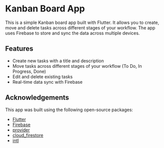 # Kanban Board App
This is a simple Kanban board app built with Flutter. It allows you to create, move and delete tasks across different stages of your workflow. The app uses Firebase to store and sync the data across multiple devices.

## Features
- Create new tasks with a title and description
- Move tasks across different stages of your workflow (To Do, In Progress, Done)
- Edit and delete existing tasks
- Real-time data sync with Firebase

## Acknowledgements
This app was built using the following open-source packages:

- [Flutter](https://flutter.dev/)
- [Firebase](https://firebase.flutter.dev/)
- [provider](https://pub.dev/packages/provider)
- [cloud_firestore](https://pub.dev/packages/cloud_firestore)
- [intl](https://pub.dev/packages/intl)